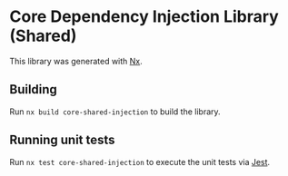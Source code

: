 <!-- START header -->

<!-- END header -->

# Core Dependency Injection Library (Shared)

This library was generated with [Nx](https://nx.dev).

<!-- START doctoc -->

<!-- END doctoc -->

## Building

Run `nx build core-shared-injection` to build the library.

## Running unit tests

Run `nx test core-shared-injection` to execute the unit tests via [Jest](https://jestjs.io).

<!-- START footer -->

<!-- END footer -->

